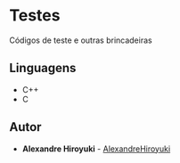 # Testes

Códigos de teste e outras brincadeiras

## Linguagens

- C++
- C

## Autor

- **Alexandre Hiroyuki** - [AlexandreHiroyuki](https://github.com/AlexandreHiroyuki)
